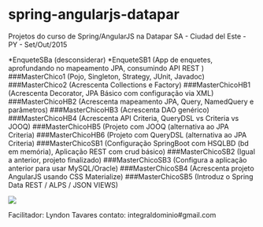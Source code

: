 # spring-angularjs-datapar
Projetos do curso de Spring/AngularJS na Datapar SA - Ciudad del Este - PY - Set/Out/2015

*EnqueteSBa (desconsiderar)
*EnqueteSB1 (App de enquetes, aprofundando no mapeamento JPA, consumindo API REST )
###MasterChico1  (Pojo,  Singleton, Strategy, JUnit, Javadoc)
###MasterChico2  (Acrescenta Collections e Factory)
###MasterChicoHB1 (Acrescenta Decorator, JPA Básico com configuração via XML) 
###MasterChicoHB2 (Acrescenta mapeamento JPA, Query, NamedQuery e parâmetros)
###MasterChicoHB3 (Acrescenta DAO genérico)
###MasterChicoHB4 (Acrescenta API Criteria, QueryDSL vs Criteria vs JOOQ)
###MasterChicoHB5 (Projeto com JOOQ (alternativa ao JPA Criteria)
###MasterChicoHB6 (Projeto com QueryDSL (alternativa ao JPA Criteria)
###MasterChicoSB1 (Configuração SpringBoot com HSQLBD (bd em memória), Aplicação REST com crud básico)
###MasterChicoSB2 (Igual a anterior, projeto finalizado)
###MasterChicoSB3 (Configura a aplicação anterior para usar MySQL/Oracle)
###MasterChicoSB4 (Acrescenta projeto AngularJS usando CSS Materialize)
###MasterChicoSB5 (Introduz o Spring Data REST / ALPS / JSON VIEWS)

![](http://lyndontavares.github.io/images/2015-10-05_22-32-14.png)

Facilitador: Lyndon Tavares
contato: integraldominio#gmail.com

